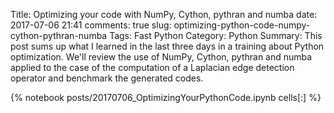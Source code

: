 ﻿Title: Optimizing your code with NumPy, Cython, pythran and numba
date: 2017-07-06 21:41
comments: true
slug: optimizing-python-code-numpy-cython-pythran-numba
Tags: Fast Python
Category: Python
Summary: This post sums up what I learned in the last three days in a training about Python optimization. We'll review the use of NumPy, Cython, pythran and numba applied to the case of the computation of a Laplacian edge detection operator and benchmark the generated codes.

{% notebook posts/20170706_OptimizingYourPythonCode.ipynb cells[:] %}
